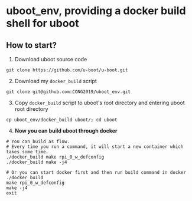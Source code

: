 # uboot_env, providing a docker build shell for uboot
## How to start?
1. Download uboot source code
```shell
git clone https://github.com/u-boot/u-boot.git
```
2. Download my `docker_build` script
```shell
git clone git@github.com:CONG2019/uboot_env.git
```
3. Copy `docker_build` script to uboot's root directory and entering uboot root directory
```shell
cp uboot_env/docker_build uboot/; cd uboot
```
4. **Now you can build uboot through docker**
```shell
# You can build as flow.
# Every time you run a command, it will start a new container which takes some time.
./docker_build make rpi_0_w_defconfig
./docker_build make -j4

# Or you can start docker first and then run build command in docker
./docker_build
make rpi_0_w_defconfig
make -j4
exit
```
